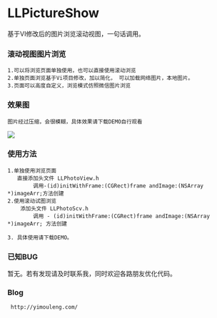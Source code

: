 # LLPictureShow
基于VI修改后的图片浏览滚动视图，一句话调用。

### 滚动视图图片浏览

    1.可以将浏览页面单独使用，也可以直接使用滚动浏览
    2.单独页面浏览基于Vi项目修改，加以简化， 可以加载网络图片，本地图片。
    3.页面可以高度自定义，浏览模式仿照微信图片浏览

### 效果图
    图片经过压缩，会很模糊，具体效果请下载DEMO自行观看
![](https://raw.githubusercontent.com/yimouleng/LLPictureShow/master/123.gif)
      
### 使用方法

    1.单独使用浏览页面   
       直接添加头文件 LLPhotoView.h     
            调用-(id)initWithFrame:(CGRect)frame andImage:(NSArray *)imageArr;方法创建
    2.使用滚动试图浏览
        添加头文件 LLPhotoScv.h
            调用 - (id)initWithFrame:(CGRect)frame andImage:(NSArray *)imageArr; 方法创建
            
    3. 具体使用请下载DEMO。
### 已知BUG
  暂无。若有发现请及时联系我，同时欢迎各路朋友优化代码。
  
### Blog
     http://yimouleng.com/     



